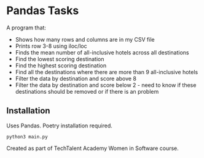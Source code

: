 # Pandas Tasks
A program that:
- Shows how many rows and columns are in my CSV file
- Prints row 3-8 using iloc/loc
- Finds the mean number of all-inclusive hotels across all destinations
- Find the lowest scoring destination
- Find the highest scoring destination
- Find all the destinations where there are more than 9 all-inclusive hotels
- Filter the data by destination and score above 8
- Filter the data by destination and score below 2 - need to know if these destinations should be removed or if there is an problem

## Installation
Uses Pandas. Poetry installation required.
```
python3 main.py
```

Created as part of TechTalent Academy Women in Software course.